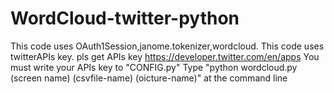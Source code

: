 # WordCloud-twitter-python
This code uses OAuth1Session,janome.tokenizer,wordcloud.
This code uses twitterAPIs key. pls get APIs key https://developer.twitter.com/en/apps
You must write your APIs key to "CONFIG.py"
Type "python wordcloud.py (screen name) (csvfile-name) (oicture-name)" at the command line